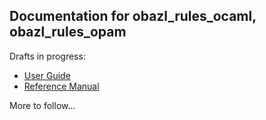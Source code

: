 ## Documentation for obazl_rules_ocaml, obazl_rules_opam

Drafts in progress:

* [User Guide](ug/index.md)
* [Reference Manual](refman/index.md)

More to follow...